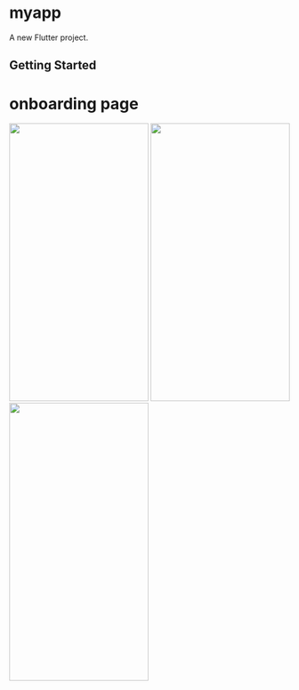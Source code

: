 # myapp

A new Flutter project.

## Getting Started

# onboarding page

<img src ="https://user-images.githubusercontent.com/60324463/186766144-51d96781-458e-46aa-b779-02e351678394.png"  width="250" height="500"> <img src ="https://user-images.githubusercontent.com/60324463/186766152-708bd08c-f10e-4d58-9179-126ed648a3a3.png"  width="250" height="500"> <img src ="https://user-images.githubusercontent.com/60324463/186766162-14e8c8ec-968e-4873-88ba-7be5c3c93a54.png"  width="250" height="500"> 
